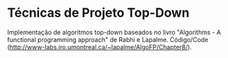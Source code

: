 # Técnicas de Projeto Top-Down

Implementação de algoritmos top-down baseados no livro "Algorithms - A functional programming approach" de Rabhi e Lapalme. Código/Code (http://www-labs.iro.umontreal.ca/~lapalme/AlgoFP/Chapter8/).
